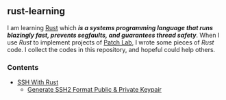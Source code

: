 ## rust-learning

I am learning [Rust](https://www.rust-lang.org) which **_is a systems programming language that runs blazingly fast, prevents segfaults, and guarantees thread safety_**. When I use *Rust* to implement projects of [Patch Lab](https://github.com/patchlab), I wrote some pieces of *Rust* code. I collect the codes in this repository, and hopeful could help others.

### Contents

- [SSH With Rust](https://github.com/genedna/rust-learning/tree/master/ssh)
  - [Generate SSH2 Format Public & Private Keypair](https://github.com/genedna/rust-learning/tree/master/ssh/keygen) 
